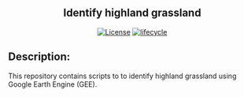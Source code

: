 <h2 align="center">
  Identify highland grassland
</h2>

<p align="center">
  <a href="https://github.com/grazirodigheri/gee-climate-processing/blob/main/LICENSE"><img src="https://img.shields.io/badge/license-MIT-green" alt="License"></a>
  <a href="https://www.tidyverse.org/lifecycle/#maturing"><img src="https://img.shields.io/badge/lifecycle-maturing-blue.svg" alt="lifecycle"></a>
</p>

## Description:

This repository contains scripts to to identify highland grassland using Google Earth Engine (GEE).
